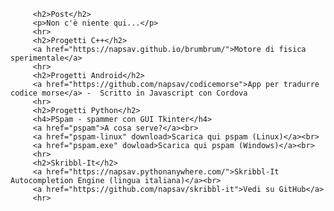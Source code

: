 
         <h2>Post</h2>
         <p>Non c'è niente qui...</p>
         <hr>
         <h2>Progetti C++</h2>
         <a href="https://napsav.github.io/brumbrum/">Motore di fisica sperimentale</a>
         <hr>
         <h2>Progetti Android</h2>
         <a href="https://github.com/napsav/codicemorse">App per tradurre codice morse</a> -  Scritto in Javascript con Cordova
         <hr>
         <h2>Progetti Python</h2>
         <h4>PSpam - spammer con GUI Tkinter</h4>
         <a href="pspam">A cosa serve?</a><br>
         <a href="pspam-linux" download>Scarica qui pspam (Linux)</a><br>
         <a href="pspam.exe" dowload>Scarica qui pspam (Windows)</a><br>
         <hr>
         <h2>Skribbl-It</h2>
         <a href="https://napsav.pythonanywhere.com/">Skribbl-It Autocompletion Engine (lingua italiana)</a><br>
         <a href="https://github.com/napsav/skribbl-it">Vedi su GitHub</a>
         <hr>
